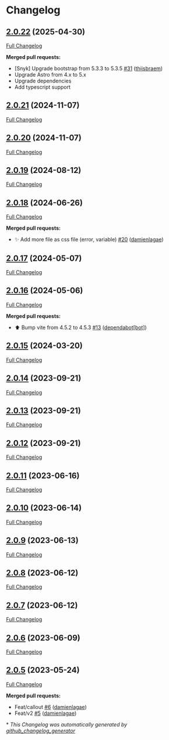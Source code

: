 # Changelog

## [2.0.22](https://github.com/enabel/enabel-bootstrap-theme/tree/2.0.22) (2025-04-30)

[Full Changelog](https://github.com/enabel/enabel-bootstrap-theme/compare/2.0.21...2.0.22)

**Merged pull requests:**

- \[Snyk\] Upgrade bootstrap from 5.3.3 to 5.3.5 [\#31](https://github.com/Enabel/enabel-bootstrap-theme/pull/31) ([thijsbraem](https://github.com/thijsbraem))
- Upgrade Astro from 4.x to 5.x
- Upgrade dependencies
- Add typescript support

## [2.0.21](https://github.com/enabel/enabel-bootstrap-theme/tree/2.0.21) (2024-11-07)

[Full Changelog](https://github.com/enabel/enabel-bootstrap-theme/compare/2.0.20...2.0.21)

## [2.0.20](https://github.com/enabel/enabel-bootstrap-theme/tree/2.0.20) (2024-11-07)

[Full Changelog](https://github.com/enabel/enabel-bootstrap-theme/compare/2.0.19...2.0.20)

## [2.0.19](https://github.com/enabel/enabel-bootstrap-theme/tree/2.0.19) (2024-08-12)

[Full Changelog](https://github.com/enabel/enabel-bootstrap-theme/compare/2.0.18...2.0.19)

## [2.0.18](https://github.com/enabel/enabel-bootstrap-theme/tree/2.0.18) (2024-06-26)

[Full Changelog](https://github.com/enabel/enabel-bootstrap-theme/compare/2.0.17...2.0.18)

**Merged pull requests:**

- ✨ Add more file as css file \(error, variable\) [\#20](https://github.com/Enabel/enabel-bootstrap-theme/pull/20) ([damienlagae](https://github.com/damienlagae))

## [2.0.17](https://github.com/enabel/enabel-bootstrap-theme/tree/2.0.17) (2024-05-07)

[Full Changelog](https://github.com/enabel/enabel-bootstrap-theme/compare/2.0.16...2.0.17)

## [2.0.16](https://github.com/enabel/enabel-bootstrap-theme/tree/2.0.16) (2024-05-06)

[Full Changelog](https://github.com/enabel/enabel-bootstrap-theme/compare/2.0.15...2.0.16)

**Merged pull requests:**

- ⬆️ Bump vite from 4.5.2 to 4.5.3 [\#13](https://github.com/Enabel/enabel-bootstrap-theme/pull/13) ([dependabot[bot]](https://github.com/apps/dependabot))

## [2.0.15](https://github.com/enabel/enabel-bootstrap-theme/tree/2.0.15) (2024-03-20)

[Full Changelog](https://github.com/enabel/enabel-bootstrap-theme/compare/2.0.14...2.0.15)

## [2.0.14](https://github.com/enabel/enabel-bootstrap-theme/tree/2.0.14) (2023-09-21)

[Full Changelog](https://github.com/enabel/enabel-bootstrap-theme/compare/2.0.13...2.0.14)

## [2.0.13](https://github.com/enabel/enabel-bootstrap-theme/tree/2.0.13) (2023-09-21)

[Full Changelog](https://github.com/enabel/enabel-bootstrap-theme/compare/2.0.12...2.0.13)

## [2.0.12](https://github.com/enabel/enabel-bootstrap-theme/tree/2.0.12) (2023-09-21)

[Full Changelog](https://github.com/enabel/enabel-bootstrap-theme/compare/2.0.11...2.0.12)

## [2.0.11](https://github.com/enabel/enabel-bootstrap-theme/tree/2.0.11) (2023-06-16)

[Full Changelog](https://github.com/enabel/enabel-bootstrap-theme/compare/2.0.10...2.0.11)

## [2.0.10](https://github.com/enabel/enabel-bootstrap-theme/tree/2.0.10) (2023-06-14)

[Full Changelog](https://github.com/enabel/enabel-bootstrap-theme/compare/2.0.9...2.0.10)

## [2.0.9](https://github.com/enabel/enabel-bootstrap-theme/tree/2.0.9) (2023-06-13)

[Full Changelog](https://github.com/enabel/enabel-bootstrap-theme/compare/2.0.8...2.0.9)

## [2.0.8](https://github.com/enabel/enabel-bootstrap-theme/tree/2.0.8) (2023-06-12)

[Full Changelog](https://github.com/enabel/enabel-bootstrap-theme/compare/2.0.7...2.0.8)

## [2.0.7](https://github.com/enabel/enabel-bootstrap-theme/tree/2.0.7) (2023-06-12)

[Full Changelog](https://github.com/enabel/enabel-bootstrap-theme/compare/2.0.6...2.0.7)

## [2.0.6](https://github.com/enabel/enabel-bootstrap-theme/tree/2.0.6) (2023-06-09)

[Full Changelog](https://github.com/enabel/enabel-bootstrap-theme/compare/2.0.5...2.0.6)

## [2.0.5](https://github.com/enabel/enabel-bootstrap-theme/tree/2.0.5) (2023-05-24)

[Full Changelog](https://github.com/enabel/enabel-bootstrap-theme/compare/c23f7ce26c65683a419f4603c57e964eb68a133e...2.0.5)

**Merged pull requests:**

- Feat/callout [\#6](https://github.com/Enabel/enabel-bootstrap-theme/pull/6) ([damienlagae](https://github.com/damienlagae))
- Feat/v2 [\#5](https://github.com/Enabel/enabel-bootstrap-theme/pull/5) ([damienlagae](https://github.com/damienlagae))



\* *This Changelog was automatically generated by [github_changelog_generator](https://github.com/github-changelog-generator/github-changelog-generator)*
